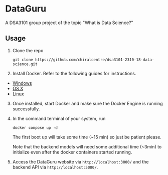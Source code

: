 # DataGuru

A DSA3101 group project of the topic "What is Data Science?"

## Usage

1. Clone the repo

    ```
    git clone https://github.com/chiralcentre/dsa3101-2310-18-data-science.git
    ```

2. Install Docker. Refer to the following guides for instructions.

- [Windows](https://docs.docker.com/windows/started)
- [OS X](https://docs.docker.com/mac/started/)
- [Linux](https://docs.docker.com/linux/started/)

3. Once installed, start Docker and make sure the Docker Engine is running successfully. 

4. In the command terminal of your system, run 
    ```
    docker compose up -d
    ```
    The first boot up will take some time (~15 min) so just be patient please. 
    
    Note that the backend models will need some additional time (~3min) to initialize even after the docker containers started running. 

5. Access the DataGuru website via `http://localhost:3000/` and the backend API via `http://localhost:5000/`. 